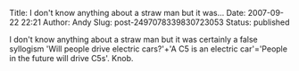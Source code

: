 Title: I don't know anything about a straw man but it was...
Date: 2007-09-22 22:21
Author: Andy
Slug: post-2497078339830723053
Status: published

I don't know anything about a straw man but it was certainly a false syllogism 'Will people drive electric cars?'+'A C5 is an electric car'='People in the future will drive C5s'. Knob.
